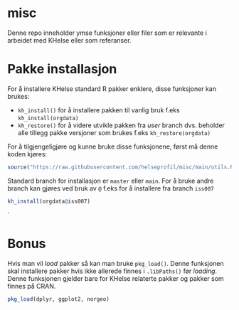 # misc
Denne repo inneholder ymse funksjoner eller filer som er relevante i arbeidet
med KHelse eller som referanser.

# Pakke installasjon
For å installere KHelse standard R pakker enklere, disse funksjoner kan brukes:

- `kh_install()` for å installere pakken til vanlig bruk f.eks `kh_install(orgdata)`
- `kh_restore()` for å videre utvikle pakken fra *user* branch dvs. beholder alle
  tillegg pakke versjoner som brukes f.eks `kh_restore(orgdata)`
  
For å tilgjengeligjøre og kunne bruke disse funksjonene, først må denne koden kjøres:

``` R
source("https://raw.githubusercontent.com/helseprofil/misc/main/utils.R")
```

Standard branch for installasjon er `master` eller `main`. For å bruke andre
branch kan gjøres ved bruk av `@` f.eks for å installere fra branch `iss007`

``` R
kh_install(orgdata@iss007)
```

`

# Bonus 

Hvis man vil *load* pakker så kan man bruke `pkg_load()`. Denne funksjonen skal
installere pakker hvis ikke allerede finnes i `.libPaths()` før *loading*.
Denne funksjonen gjelder bare for KHelse relaterte pakker og pakker som finnes på CRAN.

``` R
pkg_load(dplyr, ggplot2, norgeo)
```
